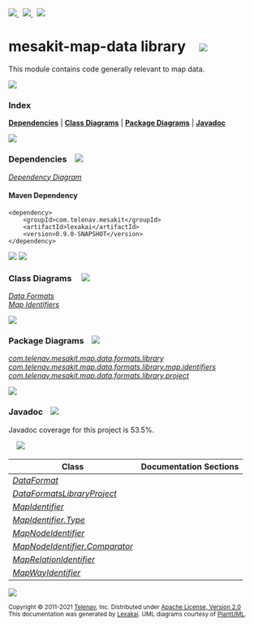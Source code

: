 [//]: # (start-user-text)

<a href="https://www.mesakit.org">
<img src="https://www.kivakit.org/images/web-32.png" srcset="https://www.kivakit.org/images/web-32-2x.png 2x"/>
</a>
&nbsp;
<a href="https://twitter.com/openmesakit">
<img src="https://www.kivakit.org/images/twitter-32.png" srcset="https://www.kivakit.org/images/twitter-32-2x.png 2x"/>
</a>
&nbsp;
<a href="https://mesakit.zulipchat.com">
<img src="https://www.kivakit.org/images/zulip-32.png" srcset="https://www.kivakit.org/images/zulip-32-2x.png 2x"/>
</a>

[//]: # (end-user-text)

# mesakit-map-data library &nbsp;&nbsp; <img src="https://www.kivakit.org/images/books-32.png" srcset="https://www.kivakit.org/images/books-32-2x.png 2x"/>

This module contains code generally relevant to map data.

<img src="https://www.kivakit.org/images/horizontal-line-512.png" srcset="https://www.kivakit.org/images/horizontal-line-512-2x.png 2x"/>

### Index



[**Dependencies**](#dependencies) | [**Class Diagrams**](#class-diagrams) | [**Package Diagrams**](#package-diagrams) | [**Javadoc**](#javadoc)

<img src="https://www.kivakit.org/images/horizontal-line-512.png" srcset="https://www.kivakit.org/images/horizontal-line-512-2x.png 2x"/>

### Dependencies <a name="dependencies"></a> &nbsp;&nbsp; <img src="https://www.kivakit.org/images/dependencies-32.png" srcset="https://www.kivakit.org/images/dependencies-32-2x.png 2x"/>

[*Dependency Diagram*](https://www.mesakit.org/lexakai/mesakit/mesakit-map/data/library/documentation/diagrams/dependencies.svg)

#### Maven Dependency

    <dependency>
        <groupId>com.telenav.mesakit</groupId>
        <artifactId>lexakai</artifactId>
        <version>0.9.0-SNAPSHOT</version>
    </dependency>


<img src="https://www.kivakit.org/images/horizontal-line-128.png" srcset="https://www.kivakit.org/images/horizontal-line-128-2x.png 2x"/>

[//]: # (start-user-text)



[//]: # (end-user-text)

<img src="https://www.kivakit.org/images/horizontal-line-128.png" srcset="https://www.kivakit.org/images/horizontal-line-128-2x.png 2x"/>

### Class Diagrams <a name="class-diagrams"></a> &nbsp; &nbsp; <img src="https://www.kivakit.org/images/diagram-40.png" srcset="https://www.kivakit.org/images/diagram-40-2x.png 2x"/>

[*Data Formats*](https://www.mesakit.org/lexakai/mesakit/mesakit-map/data/library/documentation/diagrams/diagram-data-format.svg)  
[*Map Identifiers*](https://www.mesakit.org/lexakai/mesakit/mesakit-map/data/library/documentation/diagrams/diagram-data-map-identifier.svg)

<img src="https://www.kivakit.org/images/horizontal-line-128.png" srcset="https://www.kivakit.org/images/horizontal-line-128-2x.png 2x"/>

### Package Diagrams <a name="package-diagrams"></a> &nbsp;&nbsp; <img src="https://www.kivakit.org/images/box-32.png" srcset="https://www.kivakit.org/images/box-32-2x.png 2x"/>

[*com.telenav.mesakit.map.data.formats.library*](https://www.mesakit.org/lexakai/mesakit/mesakit-map/data/library/documentation/diagrams/com.telenav.mesakit.map.data.formats.library.svg)  
[*com.telenav.mesakit.map.data.formats.library.map.identifiers*](https://www.mesakit.org/lexakai/mesakit/mesakit-map/data/library/documentation/diagrams/com.telenav.mesakit.map.data.formats.library.map.identifiers.svg)  
[*com.telenav.mesakit.map.data.formats.library.project*](https://www.mesakit.org/lexakai/mesakit/mesakit-map/data/library/documentation/diagrams/com.telenav.mesakit.map.data.formats.library.project.svg)

<img src="https://www.kivakit.org/images/horizontal-line-128.png" srcset="https://www.kivakit.org/images/horizontal-line-128-2x.png 2x"/>

### Javadoc <a name="javadoc"></a> &nbsp;&nbsp; <img src="https://www.kivakit.org/images/books-32.png" srcset="https://www.kivakit.org/images/books-32-2x.png 2x"/>

Javadoc coverage for this project is 53.5%.  
  
&nbsp; &nbsp; <img src="https://www.kivakit.org/images/meter-50-96.png" srcset="https://www.kivakit.org/images/meter-50-96-2x.png 2x"/>




| Class | Documentation Sections |
|---|---|
| [*DataFormat*](https://www.mesakit.org/javadoc/mesakit/lexakai/com/telenav/mesakit/map/data/formats/library/DataFormat.html) |  |  
| [*DataFormatsLibraryProject*](https://www.mesakit.org/javadoc/mesakit/lexakai/com/telenav/mesakit/map/data/formats/library/project/DataFormatsLibraryProject.html) |  |  
| [*MapIdentifier*](https://www.mesakit.org/javadoc/mesakit/lexakai/com/telenav/mesakit/map/data/formats/library/map/identifiers/MapIdentifier.html) |  |  
| [*MapIdentifier.Type*](https://www.mesakit.org/javadoc/mesakit/lexakai/com/telenav/mesakit/map/data/formats/library/map/identifiers/MapIdentifier.Type.html) |  |  
| [*MapNodeIdentifier*](https://www.mesakit.org/javadoc/mesakit/lexakai/com/telenav/mesakit/map/data/formats/library/map/identifiers/MapNodeIdentifier.html) |  |  
| [*MapNodeIdentifier.Comparator*](https://www.mesakit.org/javadoc/mesakit/lexakai/com/telenav/mesakit/map/data/formats/library/map/identifiers/MapNodeIdentifier.Comparator.html) |  |  
| [*MapRelationIdentifier*](https://www.mesakit.org/javadoc/mesakit/lexakai/com/telenav/mesakit/map/data/formats/library/map/identifiers/MapRelationIdentifier.html) |  |  
| [*MapWayIdentifier*](https://www.mesakit.org/javadoc/mesakit/lexakai/com/telenav/mesakit/map/data/formats/library/map/identifiers/MapWayIdentifier.html) |  |  

[//]: # (start-user-text)



[//]: # (end-user-text)

<img src="https://www.kivakit.org/images/horizontal-line-512.png" srcset="https://www.kivakit.org/images/horizontal-line-512-2x.png 2x"/>

<sub>Copyright &#169; 2011-2021 [Telenav](http://telenav.com), Inc. Distributed under [Apache License, Version 2.0](LICENSE)</sub>  
<sub>This documentation was generated by [Lexakai](https://github.com/Telenav/lexakai). UML diagrams courtesy
of [PlantUML](http://plantuml.com).</sub>


